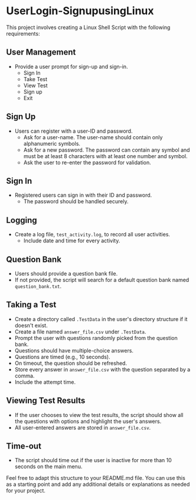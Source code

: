 # UserLogin-SignupusingLinux


This project involves creating a Linux Shell Script with the following requirements:

## User Management

- Provide a user prompt for sign-up and sign-in.
  - Sign In
  - Take Test
  - View Test
  - Sign up
  - Exit

## Sign Up

- Users can register with a user-ID and password.
  - Ask for a user-name. The user-name should contain only alphanumeric symbols.
  - Ask for a new password. The password can contain any symbol and must be at least 8 characters with at least one number and symbol.
  - Ask the user to re-enter the password for validation.

## Sign In

- Registered users can sign in with their ID and password.
  - The password should be handled securely.

## Logging

- Create a log file, `test_activity.log`, to record all user activities.
  - Include date and time for every activity.

## Question Bank

- Users should provide a question bank file.
- If not provided, the script will search for a default question bank named `question_bank.txt`.

## Taking a Test

- Create a directory called `.TestData` in the user's directory structure if it doesn't exist.
- Create a file named `answer_file.csv` under `.TestData`.
- Prompt the user with questions randomly picked from the question bank.
- Questions should have multiple-choice answers.
- Questions are timed (e.g., 10 seconds).
- On timeout, the question should be refreshed.
- Store every answer in `answer_file.csv` with the question separated by a comma.
- Include the attempt time.

## Viewing Test Results

- If the user chooses to view the test results, the script should show all the questions with options and highlight the user's answers.
- All user-entered answers are stored in `answer_file.csv`.

## Time-out

- The script should time out if the user is inactive for more than 10 seconds on the main menu.

Feel free to adapt this structure to your README.md file. You can use this as a starting point and add any additional details or explanations as needed for your project.

